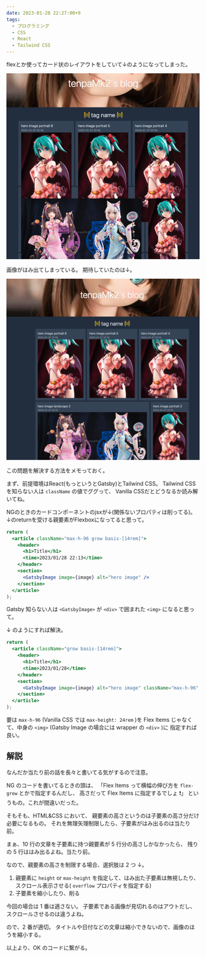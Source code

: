 ```yaml
---
date: 2023-01-28 22:27:00+9
tags:
  - プログラミング
  - CSS
  - React
  - Tailwind CSS
---
```


flexとか使ってカード状のレイアウトをしていて↓のようになってしまった。

![css_max-height_image_overflow_ng](./images/css_max-height_image_overflow_ng.png)

画像がはみ出てしまっている。
期待していたのは↓。

![css_max-height_image_overflow_ok](./images/css_max-height_image_overflow_ok.png)

この問題を解決する方法をメモっておく。

<!-- more -->

まず、前提環境はReact(もっというとGatsby)とTailwind CSS。
Tailwind CSSを知らない人は `className` の値でググって、
Vanilla CSSだとどうなるか読み解いてね。

NGのときのカードコンポーネントのjsxが↓(関係ないプロパティは削ってる)。
↓のreturnを受ける親要素がFlexboxになってると思って。

```jsx
return (
  <article className="max-h-96 grow basis-[14rem]">
    <header>
      <h1>Title</h1>
      <time>2023/01/28 22:13</time>
    </header>
    <section>
      <GatsbyImage image={image} alt="hero image" />
    </section>
  </article>
);
```

Gatsby 知らない人は `<GatsbyImage>` が `<div>` で囲まれた `<img>` になると思って。

↓ のようにすれば解決。

```jsx
return (
  <article className="grow basis-[14rem]">
    <header>
      <h1>Title</h1>
      <time>2023/01/28</time>
    </header>
    <section>
      <GatsbyImage image={image} alt="hero image" className="max-h-96" />
    </section>
  </article>
);
```

要は `max-h-96` (Vanilla CSS では `max-height: 24rem` )を
Flex Items じゃなくて、中身の `<img>` (Gatsby Image の場合には wrapper の `<div>` )に
指定すれば良い。

## 解説

なんだか当たり前の話を長々と書いてる気がするので注意。

NG のコードを書いてるときの頭は、
「Flex Items って横幅の伸び方を `flex-grow` とかで指定するんだし、
高さだって Flex Items に指定するでしょ ❗」
というもの。これが間違いだった。

そもそも、HTML&CSS において、
親要素の高さというのは子要素の高さ分だけ必要になるもの。
それを無理矢理制限したら、子要素がはみ出るのは当たり前。

まぁ、10 行の文章を子要素に持つ親要素が 5 行分の高さしかなかったら、
残りの 5 行ははみ出るよね。当たり前。

なので、親要素の高さを制限する場合、選択肢は 2 つ ↓。

1. 親要素に `height` or `max-height` を指定して、はみ出た子要素は無視したり、スクロール表示させる( `overflow` プロパティを指定する)
2. 子要素を縮小したり、削る

今回の場合は 1 番は適さない。
子要素である画像が見切れるのはアウトだし、スクロールさせるのは違うよね。

ので、2 番が適切。
タイトルや日付などの文章は縮小できないので、画像のほうを縮小する。

以上より、OK のコードに繋がる。
